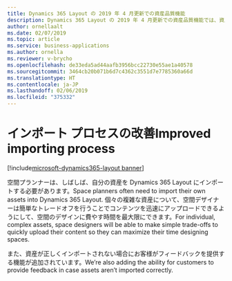 ```yaml
---
title: Dynamics 365 Layout の 2019 年 4 月更新での資産品質機能
description: Dynamics 365 Layout の 2019 年 4 月更新での資産品質機能では、資産をアップロードするときに簡単なトレードオフを行うことで、資産のインポートを簡単にできます。
author: ornellaalt
ms.date: 02/07/2019
ms.topic: article
ms.service: business-applications
ms.author: ornella
ms.reviewer: v-brycho
ms.openlocfilehash: de33eda5ad44aafb3956bcc22730e55ae1a40578
ms.sourcegitcommit: 3464cb20b071b6d7c4362c3551d7e7785360a66d
ms.translationtype: HT
ms.contentlocale: ja-JP
ms.lasthandoff: 02/06/2019
ms.locfileid: "375332"
---
```

# <a name="improved-importing-process"></a><span data-ttu-id="317fc-103">インポート プロセスの改善</span><span class="sxs-lookup"><span data-stu-id="317fc-103">Improved importing process</span></span>
[!include[microsoft-dynamics365-layout banner](../../includes/microsoft-dynamics365-layout.md)]

<span data-ttu-id="317fc-104">空間プランナーは、しばしば、自分の資産を Dynamics 365 Layout にインポートする必要があります。</span><span class="sxs-lookup"><span data-stu-id="317fc-104">Space planners often need to import their own assets into Dynamics 365 Layout.</span></span> <span data-ttu-id="317fc-105">個々の複雑な資産について、空間デザイナーは簡単なトレードオフを行うことでコンテンツを迅速にアップロードできるようにして、空間のデザインに費やす時間を最大限にできます。</span><span class="sxs-lookup"><span data-stu-id="317fc-105">For individual, complex assets, space designers will be able to make simple trade-offs to quickly upload their content so they can maximize their time designing spaces.</span></span>
 
<span data-ttu-id="317fc-106">また、資産が正しくインポートされない場合にお客様がフィードバックを提供する機能が追加されています。</span><span class="sxs-lookup"><span data-stu-id="317fc-106">We’re also adding the ability for customers to provide feedback in case assets aren’t imported correctly.</span></span>
